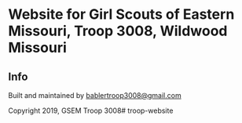 # Website for Girl Scouts of Eastern Missouri, Troop 3008, Wildwood Missouri

## Info

Built and maintained by bablertroop3008@gmail.com

Copyright 2019, GSEM Troop 3008# troop-website
